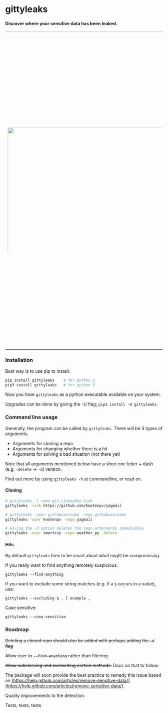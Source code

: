 # gittyleaks

#### Discover where your sensitive data has been leaked.

<table>
<tr>
<td>
<img src="https://github.com/kootenpv/gittyleaks/raw/master/resources/gittyleaks.png" height="400px" width="600px"/>
</td>
<td>

<p>Very often it happens that when mocking/just starting out with a new project on github, sensitive data gets added. API keys, usernames, passwords and emails are easily added.... and then forgotten.</p>

<p>Use this tool to detect where the mistakes are in your repos. </p>

<p>It works by trying to find words like 'username', 'password', and 'email' and shortenings in quoted strings, config style or JSON format. It captures the value assigned to it (after meeting some conditions) for further work.</p>

</td>
</tr>
</table>

### Installation

Best way is to use pip to install:

```python
pip install gittyleaks    # for python 2
pip3 install gittyleaks   # for python 3
```

Now you have `gittyleaks` as a python executable available on your system.

Upgrades can be done by giving the -U flag; `pip3 install -U gittyleaks`.

### Command line usage 
Generally, the program can be called by `gittyleaks`. There will be 3 types of arguments.
- Arguments for cloning a repo
- Arguments for changing whether there is a hit
- Arguments for solving a bad situation (not there yet)

Note that all arguments mentioned below have a short one letter + dash (e.g. `-delete` -> `-d`) version.

Find out more by using `gittyleaks -h` at commandline, or read on.

#### Cloning

```bash
# gittyleaks -l some-git-cloneable-link
gittyleaks -link https://github.com/kootenpv/yagmail

# gittyleaks -user githubusername -repo githubusername
gittyleaks -user kootenpv -repo yagmail

# Giving the -d option deletes the repo afterwards immediately
gittyleaks -user smartczy -repo weather_py -delete
```

#### Hits
By default `gittyleaks` tries to be smart about what might be compromising.

If you really want to find anything remotely suspicious:

```gittyleaks --find-anything```

If you want to exclude some string matches (e.g. if a `$` occurs in a value), use:

```gittyleaks --excluding $ . [ example ,```

Case sensitive:

```gittyleaks --case-sensitive```

### Roadmap

~~Deleting a cloned repo should also be added with perhaps adding the `-d` flag~~

~~Allow user to `--find-anything` rather than filtering~~

~~Allow subclassing and overwriting certain methods.~~ Docs on that to follow.

The package will soon provide the best practice to remedy this issue based on [https://help.github.com/articles/remove-sensitive-data/](https://help.github.com/articles/remove-sensitive-data/).

Quality improvements to the detection.

Tests, tests, tests
